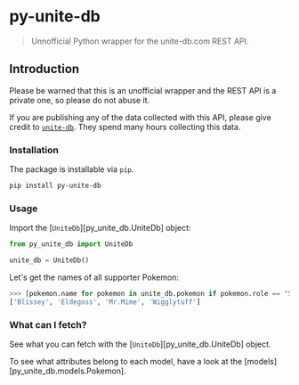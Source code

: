 # py-unite-db

> Unnofficial Python wrapper for the unite-db.com REST API.

## Introduction

Please be warned that this is an unofficial wrapper and the REST API is a private one, so please do not abuse it.

If you are publishing any of the data collected with this API, please give credit to [`unite-db`](https://unite-db.com/). They spend many hours collecting this data.

### Installation

The package is installable via `pip`.

```sh
pip install py-unite-db
```

### Usage

Import the [`UniteDb`][py_unite_db.UniteDb] object:

```python
from py_unite_db import UniteDb

unite_db = UniteDb()
```

Let's get the names of all supporter Pokemon:

```python
>>> [pokemon.name for pokemon in unite_db.pokemon if pokemon.role == "Supporter"]
['Blissey', 'Eldegoss', 'Mr.Mime', 'Wigglytuff']
```

### What can I fetch?

See what you can fetch with the [`UniteDb`][py_unite_db.UniteDb] object.

To see what attributes belong to each model, have a look at the [models][py_unite_db.models.Pokemon].
